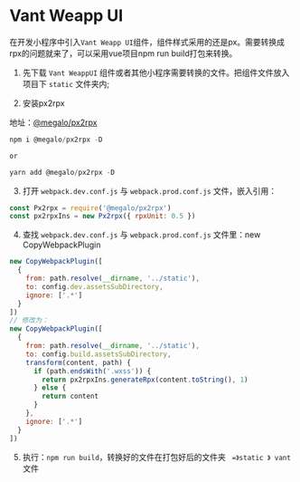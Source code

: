 # Vant Weapp UI

在开发小程序中引入`Vant Weapp UI`组件，组件样式采用的还是px。需要转换成rpx的问题就来了，可以采用vue项目npm run build打包来转换。

1. 先下载 `Vant WeappUI` 组件或者其他小程序需要转换的文件。把组件文件放入项目下 `static` 文件夹内;

2. 安装px2rpx

地址：[@megalo/px2rpx](https://www.npmjs.com/package/@megalo/px2rpx)

````js
npm i @megalo/px2rpx -D

or 

yarn add @megalo/px2rpx -D
````
3. 打开 `webpack.dev.conf.js` 与 `webpack.prod.conf.js` 文件，嵌入引用：

````js
const Px2rpx = require('@megalo/px2rpx')
const px2rpxIns = new Px2rpx({ rpxUnit: 0.5 })
````

4. 查找 `webpack.dev.conf.js` 与 `webpack.prod.conf.js` 文件里：new CopyWebpackPlugin

````js
new CopyWebpackPlugin([
  {
    from: path.resolve(__dirname, '../static'),
    to: config.dev.assetsSubDirectory,
    ignore: ['.*']
  }
])
// 修改为：
new CopyWebpackPlugin([
  {
    from: path.resolve(__dirname, '../static'),
    to: config.build.assetsSubDirectory,
    transform(content, path) {
      if (path.endsWith('.wxss')) {
        return px2rpxIns.generateRpx(content.toString(), 1)
      } else {
        return content
      }
    },
    ignore: ['.*']
  }
])
````
5. 执行：`npm run build`，转换好的文件在打包好后的文件夹 ` =》static 》 vant` 文件